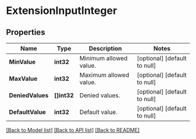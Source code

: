 # ExtensionInputInteger

## Properties
Name | Type | Description | Notes
------------ | ------------- | ------------- | -------------
**MinValue** | **int32** | Minimum allowed value. | [optional] [default to null]
**MaxValue** | **int32** | Maximum allowed value. | [optional] [default to null]
**DeniedValues** | **[]int32** | Denied values. | [optional] [default to null]
**DefaultValue** | **int32** | Default value. | [optional] [default to null]

[[Back to Model list]](../README.md#documentation-for-models) [[Back to API list]](../README.md#documentation-for-api-endpoints) [[Back to README]](../README.md)

